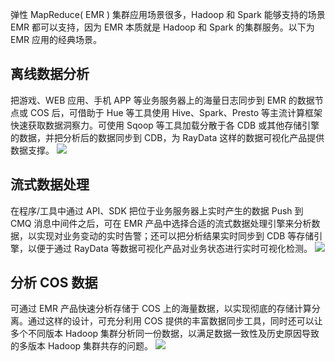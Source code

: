 弹性 MapReduce( EMR ) 集群应用场景很多，Hadoop 和 Spark 能够支持的场景 EMR 都可以支持，因为 EMR 本质就是 Hadoop 和 Spark 的集群服务。以下为 EMR 应用的经典场景。
## 离线数据分析
把游戏、WEB 应用、手机 APP 等业务服务器上的海量日志同步到 EMR 的数据节点或 COS 后，可借助于 Hue 等工具使用 Hive、Spark、Presto 等主流计算框架快速获取数据洞察力。可使用 Sqoop 等工具加载分散于各 CDB 或其他存储引擎的数据，并把分析后的数据同步到 CDB，为 RayData 这样的数据可视化产品提供数据支撑。
![](http://imgcache.tcecqpoc.fsphere.cn/image/mc.qcloudimg.com/static/img/c84705f5a8324bbd8be087b5929c3d1a/image.png)
## 流式数据处理
在程序/工具中通过 API、SDK 把位于业务服务器上实时产生的数据 Push 到 CMQ 消息中间件之后，可在 EMR 产品中选择合适的流式数据处理引擎来分析数据，以实现对业务变动的实时告警；还可以把分析结果实时同步到 CDB 等存储引擎，以便于通过 RayData 等数据可视化产品对业务状态进行实时可视化检测。
![](http://imgcache.tcecqpoc.fsphere.cn/image/mc.qcloudimg.com/static/img/1ddb638f83b97e426e94a3280dc4d250/image.png)
## 分析 COS 数据
可通过 EMR 产品快速分析存储于 COS 上的海量数据，以实现彻底的存储计算分离。通过这样的设计，可充分利用 COS 提供的丰富数据同步工具，同时还可以让多个不同版本 Hadoop 集群分析同一份数据，以满足数据一致性及历史原因导致的多版本 Hadoop 集群共存的问题。
![](http://imgcache.tcecqpoc.fsphere.cn/image/mc.qcloudimg.com/static/img/865792ffc40a842d1febec937dc8e943/image.png)
